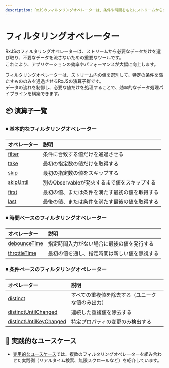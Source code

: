 ```yaml
---
description: RxJSのフィルタリングオペレーターは、条件や時間をもとにストリームから必要なデータのみを抽出するために使用され、パフォーマンス向上に貢献します。
---
```


# フィルタリングオペレーター

RxJSのフィルタリングオペレーターは、ストリームから必要なデータだけを選び取り、不要なデータを流さないための重要なツールです。  
これにより、アプリケーションの効率やパフォーマンスが大幅に向上します。

フィルタリングオペレーターは、ストリーム内の値を選別して、特定の条件を満たすもののみを通過させるRxJSの演算子群です。  
データの流れを制御し、必要な値だけを処理することで、効率的なデータ処理パイプラインを構築できます。


## 📦 演算子一覧
### ◾ 基本的なフィルタリングオペレーター

| オペレーター | 説明 |
|:---|:---|
| [filter](./filter) | 条件に合致する値だけを通過させる |
| [take](./take) | 最初の指定数の値だけを取得する |
| [skip](./skip) | 最初の指定数の値をスキップする |
| [skipUntil](./skipUntil) | 別のObservableが発火するまで値をスキップする |
| [first](./first) | 最初の値、または条件を満たす最初の値を取得する |
| [last](./last) | 最後の値、または条件を満たす最後の値を取得する |
 

### ◾ 時間ベースのフィルタリングオペレーター

| オペレーター | 説明 |
|:---|:---|
| [debounceTime](./debounceTime) | 指定時間入力がない場合に最後の値を発行する |
| [throttleTime](./throttleTime) | 最初の値を通し、指定時間は新しい値を無視する |
 

### ◾ 条件ベースのフィルタリングオペレーター

| オペレーター | 説明 |
|:---|:---|
| [distinct](./distinct) | すべての重複値を除去する（ユニークな値のみ出力） |
| [distinctUntilChanged](./distinctUntilChanged) | 連続した重複値を除去する |
| [distinctUntilKeyChanged](./distinctUntilKeyChanged) | 特定プロパティの変更のみ検出する |
 

## 🧠 実践的なユースケース

- [実用的なユースケース](./practical-use-cases.md)では、複数のフィルタリングオペレーターを組み合わせた実践例（リアルタイム検索、無限スクロールなど）を紹介しています。
